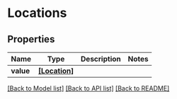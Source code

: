 # Locations


## Properties
Name | Type | Description | Notes
------------ | ------------- | ------------- | -------------
**value** | [**[Location]**](Location.md) |  | 

[[Back to Model list]](../README.md#documentation-for-models) [[Back to API list]](../README.md#documentation-for-api-endpoints) [[Back to README]](../README.md)


